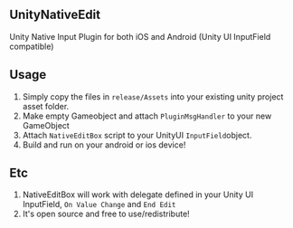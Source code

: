 ## UnityNativeEdit
Unity Native Input Plugin for both iOS and Android (Unity UI InputField compatible)

## Usage
1. Simply copy the files in `release/Assets` into your existing unity project asset folder.
2. Make empty Gameobject and attach ```PluginMsgHandler``` to your new GameObject
3. Attach ```NativeEditBox``` script to your UnityUI ```InputField```object.
4. Build and run on your android or ios device!


## Etc
1. NativeEditBox will work with delegate defined in your Unity UI InputField, `On Value Change` and `End Edit`
2. It's open source and free to use/redistribute!
